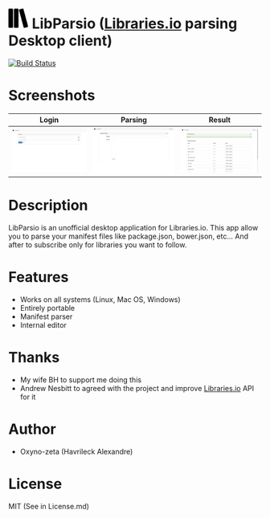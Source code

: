 <img src="https://github.com/oxyno-zeta/LibParsio/blob/master/src/assets/images/logo.png" width="40"> LibParsio ([Libraries.io](http://www.libraries.io/) parsing Desktop client)
===========================================================================
[![Build Status](https://travis-ci.org/oxyno-zeta/LibParsio.svg?branch=master)](https://travis-ci.org/oxyno-zeta/LibParsio)

# Screenshots
| Login | Parsing  | Result  |
|:-------------:|:-------:|:-------:|
|![Login](https://github.com/oxyno-zeta/LibParsio/blob/master/images/screen1.png)|![Result](https://github.com/oxyno-zeta/LibParsio/blob/master/images/screen3.png)|![Parse](https://github.com/oxyno-zeta/LibParsio/blob/master/images/screen2.png)|

# Description
LibParsio is an unofficial desktop application for Libraries.io. This app allow you to parse your manifest files like 
package.json, bower.json, etc... And after to subscribe only for libraries you want to follow.

# Features
* Works on all systems (Linux, Mac OS, Windows)
* Entirely portable 
* Manifest parser
* Internal editor

# Thanks
* My wife BH to support me doing this
* Andrew Nesbitt to agreed with the project and improve [Libraries.io](http://www.libraries.io/) API for it

# Author
* Oxyno-zeta (Havrileck Alexandre)

# License
MIT (See in License.md)
